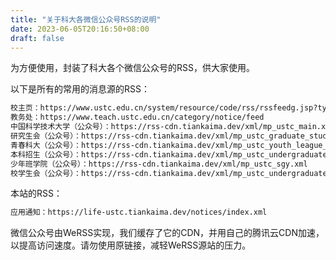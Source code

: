 ```yaml
---
title: "关于科大各微信公众号RSS的说明"
date: 2023-06-05T20:16:50+08:00
draft: false
---
```


为方便使用，封装了科大各个微信公众号的RSS，供大家使用。

以下是所有的常用的消息源的RSS：

```txt
校主页：https://www.ustc.edu.cn/system/resource/code/rss/rssfeedg.jsp?type=list&treeid=1002&viewid=249541&mode=10&dbname=vsb&owner=1585251974&contentid=221571,221572,221573,221574
教务处：https://www.teach.ustc.edu.cn/category/notice/feed
中国科学技术大学（公众号）：https://rss-cdn.tiankaima.dev/xml/mp_ustc_main.xml
研究生会（公众号）：https://rss-cdn.tiankaima.dev/xml/mp_ustc_graduate_student_union.xml
青春科大（公众号）：https://rss-cdn.tiankaima.dev/xml/mp_ustc_youth_league_committee.xml
本科招生（公众号）：https://rss-cdn.tiankaima.dev/xml/mp_ustc_undergraduate_admission_office.xml
少年班学院（公众号）：https://rss-cdn.tiankaima.dev/xml/mp_ustc_sgy.xml
校学生会（公众号）：https://rss-cdn.tiankaima.dev/xml/mp_ustc_undergraduate_student_union.xml
```

本站的RSS：

```txt
应用通知：https://life-ustc.tiankaima.dev/notices/index.xml
```

微信公众号由WeRSS实现，我们缓存了它的CDN，并用自己的腾讯云CDN加速，以提高访问速度。请勿使用原链接，减轻WeRSS源站的压力。
